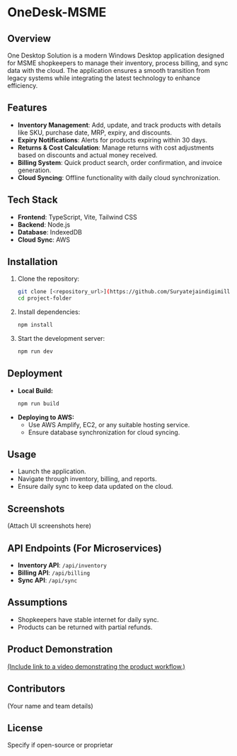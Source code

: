 # OneDesk-MSME

## Overview

One Desktop Solution is a modern Windows Desktop application designed for MSME shopkeepers to manage their inventory, process billing, and sync data with the cloud. The application ensures a smooth transition from legacy systems while integrating the latest technology to enhance efficiency.

## Features

- **Inventory Management**: Add, update, and track products with details like SKU, purchase date, MRP, expiry, and discounts.
- **Expiry Notifications**: Alerts for products expiring within 30 days.
- **Returns & Cost Calculation**: Manage returns with cost adjustments based on discounts and actual money received.
- **Billing System**: Quick product search, order confirmation, and invoice generation.
- **Cloud Syncing**: Offline functionality with daily cloud synchronization.

## Tech Stack

- **Frontend**: TypeScript, Vite, Tailwind CSS
- **Backend**: Node.js
- **Database**: IndexedDB
- **Cloud Sync**: AWS 

## Installation

1. Clone the repository:
   ```sh
   git clone [<repository_url>](https://github.com/Suryatejaindigimilli/OneDesk-MSME)
   cd project-folder
   ```
2. Install dependencies:
   ```sh
   npm install
   ```
3. Start the development server:
   ```sh
   npm run dev
   ```

## Deployment

- **Local Build:**
  ```sh
  npm run build
  ```
- **Deploying to AWS:**
  - Use AWS Amplify, EC2, or any suitable hosting service.
  - Ensure database synchronization for cloud syncing.

## Usage

- Launch the application.
- Navigate through inventory, billing, and reports.
- Ensure daily sync to keep data updated on the cloud.

## Screenshots

(Attach UI screenshots here)

## API Endpoints (For Microservices)

- **Inventory API**: `/api/inventory`
- **Billing API**: `/api/billing`
- **Sync API**: `/api/sync`

## Assumptions

- Shopkeepers have stable internet for daily sync.
- Products can be returned with partial refunds.

## Product Demonstration

[(Include link to a video demonstrating the product workflow.)](https://one-desk-msme.vercel.app/)

## Contributors

(Your name and team details)

## License

Specify if open-source or proprietar
